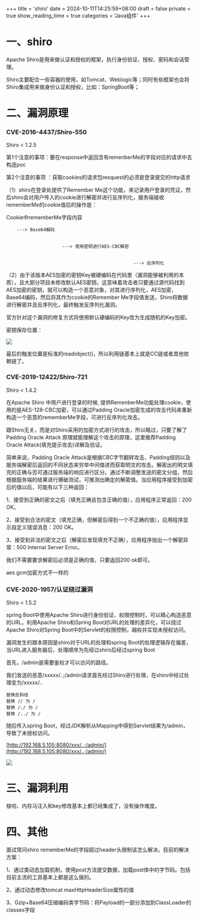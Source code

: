 +++
title = 'shiro'
date = 2024-10-11T14:25:59+08:00
draft = false
private = true
show_reading_time = true
categories = 'Java组件'
+++


# 一、shiro

Apache Shiro是用来做认证和授权的框架，执行身份验证、授权、密码和会话管理。


Shiro主要配合一些容器的使用，如Tomcat、Weblogic等；同时有些框架也会将Shiro集成用来做身份认证和授权，比如：SpringBoot等；

# 二、漏洞原理

### CVE-2016-4437/Shiro-550

Shiro < 1.2.5

第1个注意的事项：要在response中返回含有remenberMe的字段对应的请求中去构造poc


第2个注意的事项 ：获取cookies的请求包resquest的必须是登录提交的http请求


（1）shiro在登录处提供了Remember Me这个功能，来记录用户登录的凭证，然后shiro会对用户传入的cookie进行解密并进行反序列化，服务端接收rememberMe的cookie值后的操作是：


Cookie中rememberMe字段内容      	        


        ---> Base64解码       		      


                         ---> 使用密钥进行AES-CBC解密            			 


                                                    ---> 反序列化


（2）由于该版本AES加密的密钥Key被硬编码在代码里（漏洞能够被利用的本质），且大部分项目未修改默认AES密钥，这意味着攻击者只要通过源代码找到AES加密的密钥，就可以构造一个恶意对象，对其进行序列化，AES加密，Base64编码，然后将其作为cookie的Remember Me字段值发送，Shiro将数据进行解密并且反序列化，最终触发反序列化漏洞。

官方针对这个漏洞的修复方式将使用默认硬编码的Key改为生成随机的Key加密。

密钥保存位置：

![](/zj_img/WEBRESOURCEe42a394535820c01dae3f4e45464ea1dimage.png)

最后的触发位置是标准的readobject()，所以利用链基本上就是CC链或者其他依赖链了。

### CVE-2019-12422/Shiro-721

Shiro < 1.4.2

在Apache Shiro 中用户进行登录的时候, 提供RemenberMe功能处理cookie，使用的是AES-128-CBC加密，可以通过Padding Oracle加密生成的攻击代码来重新构造一个恶意的rememberMe字段，可进行反序列化攻击。

跟Shiro无关，而是对Shiro采用的加密方式进行的攻击，所以略过，只要了解了Padding Oracle Attack 原理就能理解这个攻击的原理，这里推荐Padding Oracle Attack(填充提示攻击)详解及验证。

简单来说，Padding Oracle Attack是根据CBC字节翻转攻击、Padding规则以及服务端解密后返回的不同状态来穷举中间值进而获取明文的攻击。解密出的明文填充的正确与否可通过服务端的响应进行区分。通过不断调整发送的密文分组，然后根据服务端的结果进行爆破测试，可推测出确定的解密值。当应用程序接受到加密后的值以后，可能有以下三种返回：





1、接受到正确的密文之后（填充正确且包含正确的值），应用程序正常返回：200 OK。





2、接受到合法的密文（填充正确，但解密后得到一个不正确的值），应用程序显示自定义错误消息：200 OK。





3、接受到非法的密文之后（解密后发现填充不正确），应用程序抛出一个解密异常：500 Internal Server Error。

我们不需要要求解密后必须是正确的值，只要返回200 ok即可。

aes gcm加密方式不一样的

### CVE-2020-1957/认证绕过漏洞

Shiro <  1.5.2

spring Boot中使用Apache Shiro进行身份验证、权限控制时，可以精心构造恶意的URL，利用Apache Shiro和Spring Boot对URL的处理的差异化，可以绕过Apache Shiro对Spring Boot中的Servlet的权限控制，越权并实现未授权访问。

漏洞发生的跟本原因是shiro对于URL的处理和spring Boot的处理逻辑存在偏差，当URL进入服务器后，处理顺序为先经过shiro后经过spring Boot

首先，/admin是需要鉴权才可以访问的路径。

我们发送的恶意/xxxxx/..;/admin请求首先经过Shiro进行处理，在shiro中经过处理变为/xxxxx/..

```
替换反斜线
替换 // 为 /
替换 /./ 为 /
替换 /../ 为 /
```

随后传入spring Boot，经过JDK解析从Mapping中得到Servlet结果为/admin，导致了未授权访问。

[http://192.168.5.105:8080/xxx/..;/admin/](http://192.168.5.105:8080/xxx/..;/admin/)

![](/zj_img/WEBRESOURCEc397eaa92631e158d0c6710695e4454aimage.png)

# 三、漏洞利用

梭哈、内存马注入和key修改基本上都已经集成了，没有操作难度。

# 四、其他

面试常问shiro rememberMe的字段超过header头限制该怎么解决，目前的解决方案：

1、通过类动态加载机制，使用post方法提交数据，加载post体中的字节码。包括目前主流的工具基本上都是这么做的。

2、通过动态修改tomcat maxHttpHeaderSize属性的值

3、Gzip+Base64压缩编码类字节码：将Payload的一部分添加到ClassLoader的classes字段
